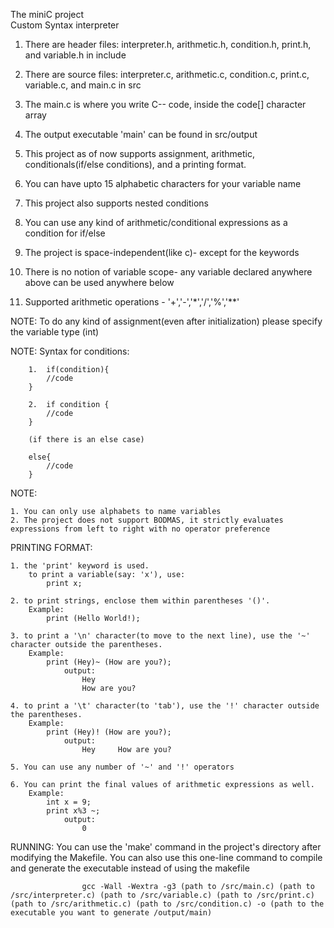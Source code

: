 The miniC project                                          
                                            Custom Syntax interpreter

1. There are header files: interpreter.h, arithmetic.h, condition.h, print.h, and variable.h in 
   include
   
2. There are source files: interpreter.c, arithmetic.c, condition.c, print.c, variable.c, and main.c in src
 
3. The main.c is where you write C-- code, inside the code[] character array
   
4. The output executable 'main' can be found in src/output

5. This project as of now supports assignment, arithmetic, conditionals(if/else conditions), and a printing format.

6. You can have upto 15 alphabetic characters for your variable name

7. This project also supports nested conditions
   
8. You can use any kind of arithmetic/conditional expressions as a condition for if/else

9. The project is space-independent(like c)- except for the keywords
   
10. There is no notion of variable scope- any variable declared anywhere above can be used anywhere below

11. Supported arithmetic operations - '+','-','*','/','%','**'

NOTE: To do any kind of assignment(even after initialization) please specify the variable type (int)

NOTE: Syntax for conditions:


        1.  if(condition){
            //code
        }
       
        2.  if condition {
            //code
        }
        
        (if there is an else case)
        
        else{
            //code
        }

NOTE:

    1. You can only use alphabets to name variables
    2. The project does not support BODMAS, it strictly evaluates expressions from left to right with no operator preference 
    
PRINTING FORMAT:

    1. the 'print' keyword is used.
        to print a variable(say: 'x'), use:
            print x;
            
    2. to print strings, enclose them within parentheses '()'. 
        Example:
            print (Hello World!);
            
    3. to print a '\n' character(to move to the next line), use the '~' character outside the parentheses. 
        Example:
            print (Hey)~ (How are you?);
                output: 
                    Hey
                    How are you?
                    
    4. to print a '\t' character(to 'tab'), use the '!' character outside the parentheses. 
        Example:
            print (Hey)! (How are you?);
                output: 
                    Hey     How are you? 
                    
    5. You can use any number of '~' and '!' operators
    
    6. You can print the final values of arithmetic expressions as well. 
        Example:
            int x = 9;
            print x%3 ~;
                output:
                    0
RUNNING:
You can use the 'make' command in the project's directory after modifying the Makefile.
You can also use this one-line command to compile and generate the executable instead of using the makefile

					gcc -Wall -Wextra -g3 (path to /src/main.c) (path to /src/interpreter.c) (path to /src/variable.c) (path to /src/print.c) (path to /src/arithmetic.c) (path to /src/condition.c) -o (path to the executable you want to generate /output/main)
